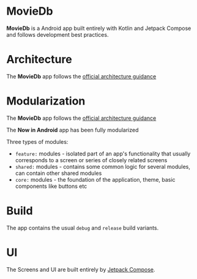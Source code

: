 
MovieDb
==================

**MovieDb** is a Android app built entirely with Kotlin and Jetpack Compose and follows development best practices.

# Architecture

The **MovieDb** app follows the
[official architecture guidance](https://developer.android.com/topic/architecture)

# Modularization

The **MovieDb** app follows the
[official architecture guidance](https://https://developer.android.com/topic/modularization/patterns)

The **Now in Android** app has been fully modularized

Three types of modules:

* `feature:` modules -  isolated part of an app's functionality that usually corresponds to a screen or series of closely related screens
* `shared:` modules - contains some common logic for several modules, can contain other shared modules
* `core:` modules - the foundation of the application, theme, basic components like buttons etc

# Build

The app contains the usual `debug` and `release` build variants.

# UI
The Screens and UI are built entirely by [Jetpack Compose](https://developer.android.com/jetpack/compose).